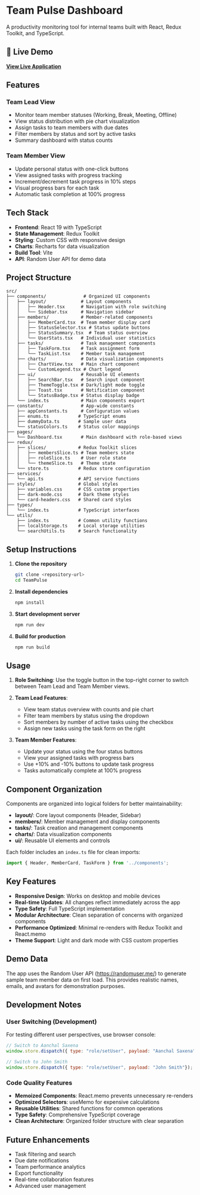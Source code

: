 # Team Pulse Dashboard

A productivity monitoring tool for internal teams built with React, Redux Toolkit, and TypeScript.

## 🚀 Live Demo
[**View Live Application**](https://teampulseproject.netlify.app/)

## Features

### Team Lead View
- Monitor team member statuses (Working, Break, Meeting, Offline)
- View status distribution with pie chart visualization
- Assign tasks to team members with due dates
- Filter members by status and sort by active tasks
- Summary dashboard with status counts

### Team Member View
- Update personal status with one-click buttons
- View assigned tasks with progress tracking
- Increment/decrement task progress in 10% steps
- Visual progress bars for each task
- Automatic task completion at 100% progress

## Tech Stack

- **Frontend**: React 19 with TypeScript
- **State Management**: Redux Toolkit
- **Styling**: Custom CSS with responsive design
- **Charts**: Recharts for data visualization
- **Build Tool**: Vite
- **API**: Random User API for demo data

## Project Structure

```
src/
├── components/              # Organized UI components
│   ├── layout/             # Layout components
│   │   ├── Header.tsx      # Navigation with role switching
│   │   └── Sidebar.tsx     # Navigation sidebar
│   ├── members/            # Member-related components
│   │   ├── MemberCard.tsx  # Team member display card
│   │   ├── StatusSelector.tsx # Status update buttons
│   │   ├── StatusSummary.tsx  # Team status overview
│   │   └── UserStats.tsx   # Individual user statistics
│   ├── tasks/              # Task management components
│   │   ├── TaskForm.tsx    # Task assignment form
│   │   └── TaskList.tsx    # Member task management
│   ├── charts/             # Data visualization components
│   │   ├── ChartView.tsx   # Main chart component
│   │   └── CustomLegend.tsx # Chart legend
│   ├── ui/                 # Reusable UI elements
│   │   ├── SearchBar.tsx   # Search input component
│   │   ├── ThemeToggle.tsx # Dark/light mode toggle
│   │   ├── Toast.tsx       # Notification component
│   │   └── StatusBadge.tsx # Status display badge
│   └── index.ts            # Main components export
├── constants/              # App-wide constants
│   ├── appConstants.ts     # Configuration values
│   ├── enums.ts           # TypeScript enums
│   ├── dummyData.ts       # Sample user data
│   └── statusColors.ts    # Status color mappings
├── pages/
│   └── Dashboard.tsx       # Main dashboard with role-based views
├── redux/
│   ├── slices/            # Redux Toolkit slices
│   │   ├── membersSlice.ts # Team members state
│   │   ├── roleSlice.ts    # User role state
│   │   └── themeSlice.ts   # Theme state
│   └── store.ts           # Redux store configuration
├── services/
│   └── api.ts             # API service functions
├── styles/                # Global styles
│   ├── variables.css      # CSS custom properties
│   ├── dark-mode.css      # Dark theme styles
│   └── card-headers.css   # Shared card styles
├── types/
│   └── index.ts           # TypeScript interfaces
└── utils/
    ├── index.ts           # Common utility functions
    ├── localStorage.ts    # Local storage utilities
    └── searchUtils.ts     # Search functionality
```

## Setup Instructions

1. **Clone the repository**
   ```bash
   git clone <repository-url>
   cd TeamPulse
   ```

2. **Install dependencies**
   ```bash
   npm install
   ```

3. **Start development server**
   ```bash
   npm run dev
   ```

4. **Build for production**
   ```bash
   npm run build
   ```

## Usage

1. **Role Switching**: Use the toggle button in the top-right corner to switch between Team Lead and Team Member views.

2. **Team Lead Features**:
   - View team status overview with counts and pie chart
   - Filter team members by status using the dropdown
   - Sort members by number of active tasks using the checkbox
   - Assign new tasks using the task form on the right

3. **Team Member Features**:
   - Update your status using the four status buttons
   - View your assigned tasks with progress bars
   - Use +10% and -10% buttons to update task progress
   - Tasks automatically complete at 100% progress

## Component Organization

Components are organized into logical folders for better maintainability:

- **layout/**: Core layout components (Header, Sidebar)
- **members/**: Member management and display components
- **tasks/**: Task creation and management components  
- **charts/**: Data visualization components
- **ui/**: Reusable UI elements and controls

Each folder includes an `index.ts` file for clean imports:
```typescript
import { Header, MemberCard, TaskForm } from '../components';
```

## Key Features

- **Responsive Design**: Works on desktop and mobile devices
- **Real-time Updates**: All changes reflect immediately across the app
- **Type Safety**: Full TypeScript implementation
- **Modular Architecture**: Clean separation of concerns with organized components
- **Performance Optimized**: Minimal re-renders with Redux Toolkit and React.memo
- **Theme Support**: Light and dark mode with CSS custom properties

## Demo Data

The app uses the Random User API (https://randomuser.me/) to generate sample team member data on first load. This provides realistic names, emails, and avatars for demonstration purposes.

## Development Notes

### User Switching (Development)
For testing different user perspectives, use browser console:
```javascript
// Switch to Aanchal Saxena
window.store.dispatch({ type: "role/setUser", payload: "Aanchal Saxena"});

// Switch to John Smith  
window.store.dispatch({ type: "role/setUser", payload: "John Smith"});
```

### Code Quality Features
- **Memoized Components**: React.memo prevents unnecessary re-renders
- **Optimized Selectors**: useMemo for expensive calculations
- **Reusable Utilities**: Shared functions for common operations
- **Type Safety**: Comprehensive TypeScript coverage
- **Clean Architecture**: Organized folder structure with clear separation

## Future Enhancements

- Task filtering and search
- Due date notifications
- Team performance analytics
- Export functionality
- Real-time collaboration features
- Advanced user management